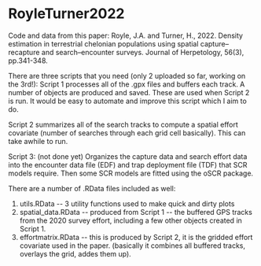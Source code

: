 # RoyleTurner2022
Code and data from this paper:
Royle, J.A. and Turner, H., 2022. Density estimation in terrestrial chelonian populations using spatial capture–recapture and search–encounter surveys. Journal of Herpetology, 56(3), pp.341-348.

There are three scripts that you need (only 2 uploaded so far, working on the 3rd!):
Script 1 processes all of the .gpx files and buffers each track. A number of objects are produced and saved. These are used when Script 2 is run.  It would be easy to automate and improve this script which I aim to do.

Script 2 summarizes all of the search tracks to compute a spatial effort covariate (number of searches through each grid cell basically). This can take awhile to run. 

Script 3: (not done yet)
Organizes the capture data and search effort data into the encounter data file (EDF) and trap deployment file (TDF) that SCR models require. Then some SCR models are fitted using the oSCR package. 


There are a number of .RData files included as well:
   1. utils.RData -- 3 utility functions used to make quick and dirty plots
   2. spatial_data.RData -- produced from Script 1 -- the buffered GPS tracks from the 2020 survey effort, including a few other objects created in Script 1.
   3. effortmatrix.RData -- this is produced by Script 2, it is the gridded effort covariate used in the paper. (basically it combines all buffered tracks, overlays the grid, addes them up).

      

